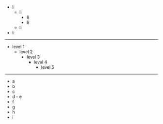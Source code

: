 - li
    - li
        - li
        - li
    - li
- li

---

- level 1
  - level 2
    - level 3
      - level 4
        - level 5

---

- a
 - b
  - c
   - d
    - e
   - f
  - g
 - h
- i